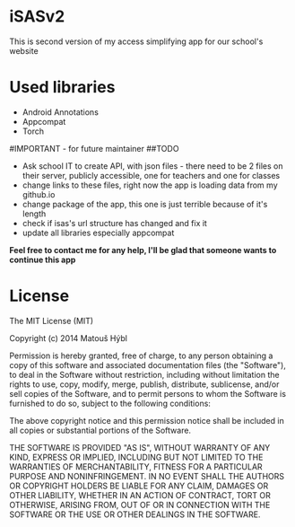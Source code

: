 iSASv2
======
This is second version of my access simplifying app for our school's website


Used libraries
==============
* Android Annotations
* Appcompat
* Torch

#IMPORTANT - for future maintainer
##TODO
* Ask school IT to create API, with json files - there need to be 2 files on their server,
 publicly accessible, one for teachers and one for classes
* change links to these files, right now the app is loading data from my github.io
* change package of the app, this one is just terrible because of it's length
* check if isas's url structure has changed and fix it
* update all libraries especially appcompat

**Feel free to contact me for any help, I'll be glad that someone wants to continue this app**

License
=======

The MIT License (MIT)

Copyright (c) 2014 Matouš Hýbl

Permission is hereby granted, free of charge, to any person obtaining a copy
of this software and associated documentation files (the "Software"), to deal
in the Software without restriction, including without limitation the rights
to use, copy, modify, merge, publish, distribute, sublicense, and/or sell
copies of the Software, and to permit persons to whom the Software is
furnished to do so, subject to the following conditions:

The above copyright notice and this permission notice shall be included in all
copies or substantial portions of the Software.

THE SOFTWARE IS PROVIDED "AS IS", WITHOUT WARRANTY OF ANY KIND, EXPRESS OR
IMPLIED, INCLUDING BUT NOT LIMITED TO THE WARRANTIES OF MERCHANTABILITY,
FITNESS FOR A PARTICULAR PURPOSE AND NONINFRINGEMENT. IN NO EVENT SHALL THE
AUTHORS OR COPYRIGHT HOLDERS BE LIABLE FOR ANY CLAIM, DAMAGES OR OTHER
LIABILITY, WHETHER IN AN ACTION OF CONTRACT, TORT OR OTHERWISE, ARISING FROM,
OUT OF OR IN CONNECTION WITH THE SOFTWARE OR THE USE OR OTHER DEALINGS IN THE
SOFTWARE.

